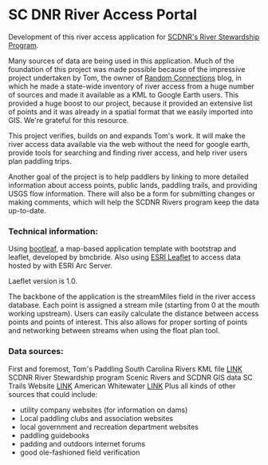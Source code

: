 # SC DNR River Access Portal

Development of this river access application for [SCDNR's River Stewardship Program](http://www.dnr.sc.gov/water/river/overview.html). 

Many sources of data are being used in this application. Much of the foundation of this project was made possible because of the impressive project undertaken by Tom, the owner of [Random Connections](http://randomconnections.com/paddling-south-carolinas-rivers/) blog, in which he made a state-wide inventory of river access from a huge number of sources and made it available as a KML to Google Earth users. This provided a huge boost to our project, because it provided an extensive list of points and it was already in a spatial format that we easily imported into GIS. We're grateful for this resource.

This project verifies, builds on and expands Tom's work. It will make the river access data available via the web without the need for google earth, provide tools for searching and finding river access, and help river users plan paddling trips. 

Another goal of the project is to help paddlers by linking to more detailed information about access points, public lands, paddling trails, and providing USGS flow information. There will also be a form for submitting changes or making comments, which will help the SCDNR Rivers program keep the data up-to-date. 

### Technical information:

Using [bootleaf](https://github.com/bmcbride/bootleaf), a map-based application template with bootstrap and leaflet, developed by bmcbride.
Also using [ESRI Leaflet](https://esri.github.io/esri-leaflet/) to access data hosted by with ESRI Arc Server. 

Laeflet version is 1.0.

The backbone of the application is the streamMiles field in the river access database. Each point is assigned a stream mile (starting from 0 at the mouth working upstream). Users can easily calculate the distance between access points and points of interest. This also allows for proper sorting of points and networking between streams when using the float plan tool. 

### Data sources:

First and foremost, Tom's Paddling South Carolina Rivers KML file [LINK](http://randomconnections.com/paddling-south-carolinas-rivers/)
SCDNR River Stewardship program Scenic Rivers and SCDNR GIS data 
SC Trails Website [LINK](http://sctrails.net/trails/) 
American Whitewater [LINK](https://www.americanwhitewater.org/content/River/state-summary/state/SC/)
Plus all kinds of other sources that could include:
- utility company websites (for information on dams)
- Local paddling clubs and association websites
- local government and recreation department websites
- paddling guidebooks
- padding and outdoors internet forums
- good ole-fashioned field verification
